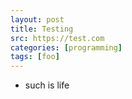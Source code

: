 ```yaml
---
layout: post
title: Testing
src: https://test.com
categories: [programming]
tags: [foo]
---
```


- such is life